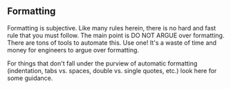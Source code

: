 ## Formatting

Formatting is subjective. Like many rules herein, there is no hard and fast rule that you must follow. The main point is DO NOT ARGUE over formatting. There are tons of tools to automate this. Use one! It's a waste of time and money for engineers to argue over formatting.

For things that don't fall under the purview of automatic formatting \(indentation, tabs vs. spaces, double vs. single quotes, etc.\) look here for some guidance.
